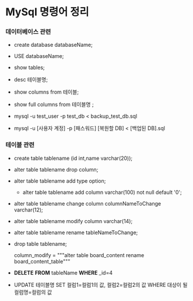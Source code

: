 # MySql 명령어 정리



### 데이터베이스 관련

- create database databaseName;

- USE databaseName;

- show tables;

- desc 테이블명;

- show columns from 테이블;

- show full columns from 테이블명 ;

- mysql -u test_user -p test_db < backup_test_db.sql

- mysql -u [사용자 계정] -p [패스워드] [복원할 DB] < [백업된 DB].sql

  




### 테이블 관련

- create table tablename (id int,name varchar(20));

- alter table tablename drop column;

- alter table tablename add type option;
  - alter table tablename add column varchar(100) not null default '0';
  
- alter table tablename change column columnNameToChange varchar(12);

- alter table tablename modify column varchar(14);

- alter table tablename rename tableNameToChange;

- drop table tablename;

  column_modify = """alter table board_content rename board_content_table"""

- **DELETE** **FROM** tableName **WHERE** _id=4

- UPDATE 테이블명 SET 컬럼1=컬럼1의 값, 컬럼2=컬럼2의 값 WHERE 대상이 될 컬럼명=컬럼의 값

